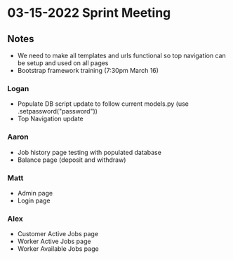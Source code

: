 # 03-15-2022 Sprint Meeting

## Notes
- We need to make all templates and urls functional so top navigation can be setup and used on all pages
- Bootstrap framework training (7:30pm March 16)

### Logan
- Populate DB script update to follow current models.py (use .setpassword("password"))
- Top Navigation update


### Aaron
- Job history page testing with populated database
- Balance page (deposit and withdraw)


### Matt
- Admin page
- Login page


### Alex
- Customer Active Jobs page
- Worker Active Jobs page
- Worker Available Jobs page
